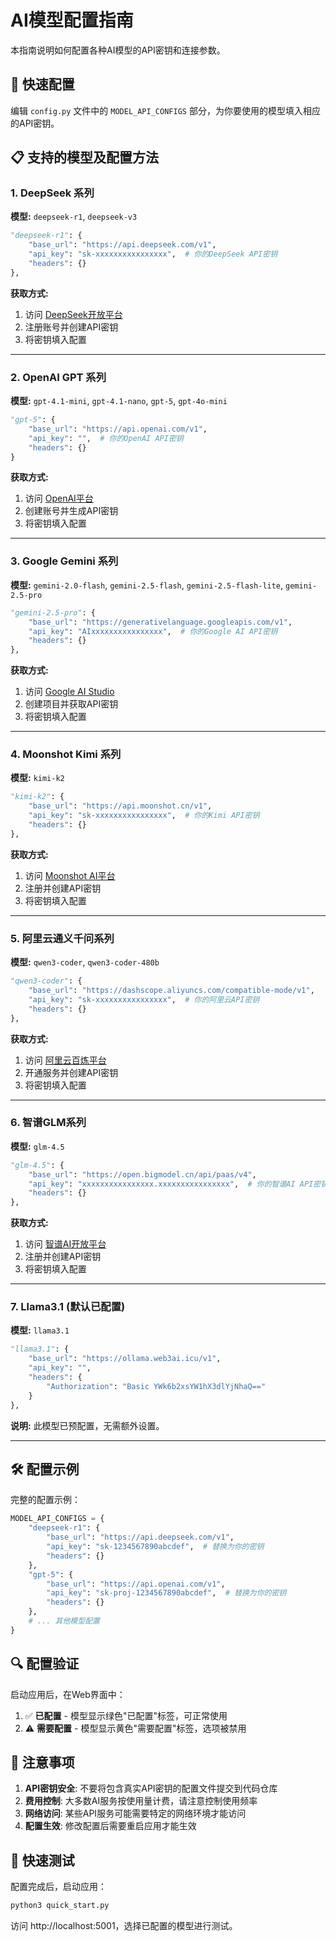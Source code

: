 # AI模型配置指南

本指南说明如何配置各种AI模型的API密钥和连接参数。

## 🔑 快速配置

编辑 `config.py` 文件中的 `MODEL_API_CONFIGS` 部分，为你要使用的模型填入相应的API密钥。

## 📋 支持的模型及配置方法

### 1. DeepSeek 系列

**模型:** `deepseek-r1`, `deepseek-v3`

```python
"deepseek-r1": {
    "base_url": "https://api.deepseek.com/v1",
    "api_key": "sk-xxxxxxxxxxxxxxxx",  # 你的DeepSeek API密钥
    "headers": {}
},
```

**获取方式:**
1. 访问 [DeepSeek开放平台](https://platform.deepseek.com/)
2. 注册账号并创建API密钥
3. 将密钥填入配置

---

### 2. OpenAI GPT 系列

**模型:** `gpt-4.1-mini`, `gpt-4.1-nano`, `gpt-5`, `gpt-4o-mini`

```python
"gpt-5": {
    "base_url": "https://api.openai.com/v1",
    "api_key": "",  # 你的OpenAI API密钥
    "headers": {}
}
```



**获取方式:**
1. 访问 [OpenAI平台](https://platform.openai.com/)
2. 创建账号并生成API密钥
3. 将密钥填入配置

---

### 3. Google Gemini 系列

**模型:** `gemini-2.0-flash`, `gemini-2.5-flash`, `gemini-2.5-flash-lite`, `gemini-2.5-pro`

```python
"gemini-2.5-pro": {
    "base_url": "https://generativelanguage.googleapis.com/v1",
    "api_key": "AIxxxxxxxxxxxxxxxx",  # 你的Google AI API密钥
    "headers": {}
},
```

**获取方式:**
1. 访问 [Google AI Studio](https://aistudio.google.com/)
2. 创建项目并获取API密钥
3. 将密钥填入配置

---

### 4. Moonshot Kimi 系列

**模型:** `kimi-k2`

```python
"kimi-k2": {
    "base_url": "https://api.moonshot.cn/v1",
    "api_key": "sk-xxxxxxxxxxxxxxxx",  # 你的Kimi API密钥
    "headers": {}
},
```

**获取方式:**
1. 访问 [Moonshot AI平台](https://platform.moonshot.cn/)
2. 注册并创建API密钥
3. 将密钥填入配置

---

### 5. 阿里云通义千问系列

**模型:** `qwen3-coder`, `qwen3-coder-480b`

```python
"qwen3-coder": {
    "base_url": "https://dashscope.aliyuncs.com/compatible-mode/v1",
    "api_key": "sk-xxxxxxxxxxxxxxxx",  # 你的阿里云API密钥
    "headers": {}
},
```

**获取方式:**
1. 访问 [阿里云百炼平台](https://bailian.console.aliyun.com/)
2. 开通服务并创建API密钥
3. 将密钥填入配置

---

### 6. 智谱GLM系列

**模型:** `glm-4.5`

```python
"glm-4.5": {
    "base_url": "https://open.bigmodel.cn/api/paas/v4",
    "api_key": "xxxxxxxxxxxxxxxx.xxxxxxxxxxxxxxxx",  # 你的智谱AI API密钥
    "headers": {}
},
```

**获取方式:**
1. 访问 [智谱AI开放平台](https://open.bigmodel.cn/)
2. 注册并创建API密钥
3. 将密钥填入配置

---

### 7. Llama3.1 (默认已配置)

**模型:** `llama3.1`

```python
"llama3.1": {
    "base_url": "https://ollama.web3ai.icu/v1",
    "api_key": "",
    "headers": {
        "Authorization": "Basic YWk6b2xsYW1hX3dlYjNhaQ=="
    }
},
```

**说明:** 此模型已预配置，无需额外设置。

---

## 🛠️ 配置示例

完整的配置示例：

```python
MODEL_API_CONFIGS = {
    "deepseek-r1": {
        "base_url": "https://api.deepseek.com/v1",
        "api_key": "sk-1234567890abcdef",  # 替换为你的密钥
        "headers": {}
    },
    "gpt-5": {
        "base_url": "https://api.openai.com/v1", 
        "api_key": "sk-proj-1234567890abcdef",  # 替换为你的密钥
        "headers": {}
    },
    # ... 其他模型配置
}
```

## 🔍 配置验证

启动应用后，在Web界面中：

1. ✅ **已配置** - 模型显示绿色"已配置"标签，可正常使用
2. ⚠️ **需要配置** - 模型显示黄色"需要配置"标签，选项被禁用

## 📝 注意事项

1. **API密钥安全**: 不要将包含真实API密钥的配置文件提交到代码仓库
2. **费用控制**: 大多数AI服务按使用量计费，请注意控制使用频率
3. **网络访问**: 某些API服务可能需要特定的网络环境才能访问
4. **配置生效**: 修改配置后需要重启应用才能生效

## 🚀 快速测试

配置完成后，启动应用：

```bash
python3 quick_start.py
```
访问 http://localhost:5001，选择已配置的模型进行测试。

